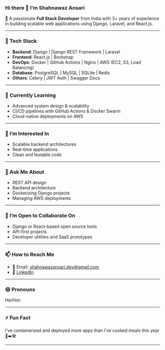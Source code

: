 ### Hi there 👋 I'm Shahnawaz Ansari

🚀 A passionate **Full Stack Developer** from India with 3+ years of experience in building scalable web applications using Django, Laravel, and React.js.

---

### 🧰 Tech Stack

- **Backend**: Django | Django REST Framework | Laravel
- **Frontend**: React.js | Bootstrap
- **DevOps**: Docker | GitHub Actions | Nginx | AWS (EC2, S3, Load Balancing)
- **Database**: PostgreSQL | MySQL | SQLite | Redis
- **Others**: Celery | JWT Auth | Swagger Docs

---

### 🌱 Currently Learning
- Advanced system design & scalability
- CI/CD pipelines with GitHub Actions & Docker Swarm
- Cloud-native deployments on AWS

---

### 👀 I’m Interested In
- Scalable backend architectures
- Real-time applications
- Clean and testable code

---

### 💬 Ask Me About
- REST API design
- Backend architecture
- Dockerizing Django projects
- Managing AWS deployments

---

### 🤝 I’m Open to Collaborate On
- Django or React-based open source tools
- API-first projects
- Developer utilities and SaaS prototypes

---

### 📫 How to Reach Me
- 📧 Email: shahnawazansari.dev@gmail.com
- 💼 [LinkedIn](https://www.linkedin.com/in/shahnawaz-ansari-8386a01b1)

---

### 😄 Pronouns
He/Him

---

### ⚡ Fun Fact
I’ve containerized and deployed more apps than I’ve cooked meals this year 🍜➡️🛠️

---

<!---
Shahnawaz-A/Shahnawaz-A is a ✨ special ✨ repository because its `README.md` (this file) appears on your GitHub profile.
You can click the Preview link to take a look at your changes.
--->
